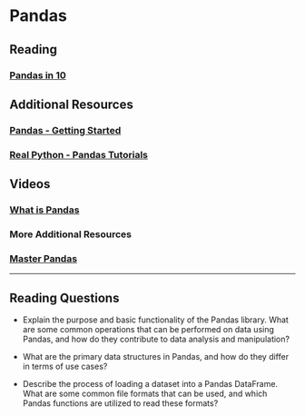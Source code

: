 # Pandas

## Reading

### [Pandas in 10](https://pandas.pydata.org/pandas-docs/stable/user_guide/10min.html)

## Additional Resources

### [Pandas - Getting Started](https://pandas.pydata.org/pandas-docs/stable/getting_started/intro_tutorials/index.html)

### [Real Python - Pandas Tutorials](https://realpython.com/learning-paths/pandas-data-science/)

## Videos

### [What is Pandas](https://www.youtube.com/watch?v=dcqPhpY7tWk&t=391s)

### More Additional Resources

### [Master Pandas](https://towardsdatascience.com/be-a-more-efficient-data-scientist-today-master-pandas-with-this-guide-ea362d27386)

---

## Reading Questions

- Explain the purpose and basic functionality of the Pandas library. What are some common operations that can be performed on data using Pandas, and how do they contribute to data analysis and manipulation?

- What are the primary data structures in Pandas, and how do they differ in terms of use cases?

- Describe the process of loading a dataset into a Pandas DataFrame. What are some common file formats that can be used, and which Pandas functions are utilized to read these formats?
